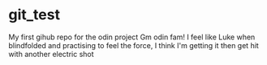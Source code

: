 # git_test
My first gihub repo for the odin project
Gm odin fam! 
I feel like Luke when blindfolded and practising to feel the force, I think I'm getting it then get hit with another electric shot